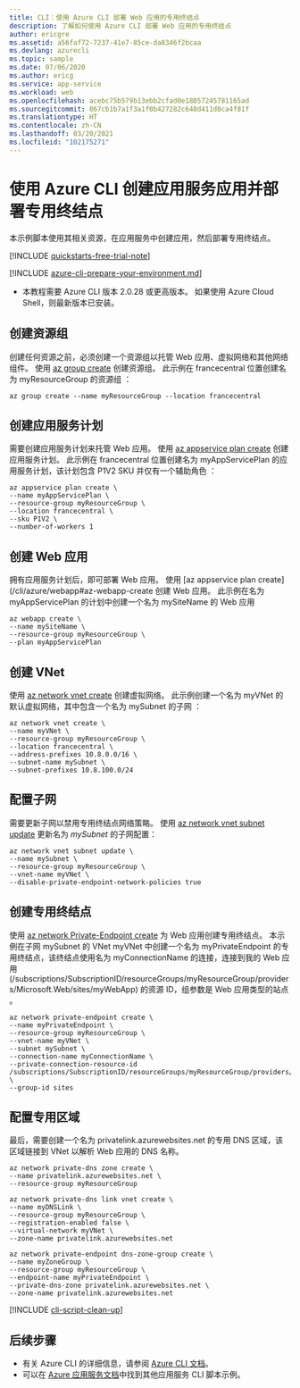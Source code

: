 ```yaml
---
title: CLI：使用 Azure CLI 部署 Web 应用的专用终结点
description: 了解如何使用 Azure CLI 部署 Web 应用的专用终结点
author: ericgre
ms.assetid: a56faf72-7237-41e7-85ce-da8346f2bcaa
ms.devlang: azurecli
ms.topic: sample
ms.date: 07/06/2020
ms.author: ericg
ms.service: app-service
ms.workload: web
ms.openlocfilehash: acebc75b579b13ebb2cfad0e18057245781165ad
ms.sourcegitcommit: 867cb1b7a1f3a1f0b427282c648d411d0ca4f81f
ms.translationtype: HT
ms.contentlocale: zh-CN
ms.lasthandoff: 03/20/2021
ms.locfileid: "102175271"
---
```

# <a name="create-an-app-service-app-and-deploy-private-endpoint-using-azure-cli"></a>使用 Azure CLI 创建应用服务应用并部署专用终结点

本示例脚本使用其相关资源，在应用服务中创建应用，然后部署专用终结点。

[!INCLUDE [quickstarts-free-trial-note](../../../includes/quickstarts-free-trial-note.md)]

[!INCLUDE [azure-cli-prepare-your-environment.md](../../../includes/azure-cli-prepare-your-environment.md)]

 - 本教程需要 Azure CLI 版本 2.0.28 或更高版本。 如果使用 Azure Cloud Shell，则最新版本已安装。

## <a name="create-a-resource-group"></a>创建资源组

创建任何资源之前，必须创建一个资源组以托管 Web 应用、虚拟网络和其他网络组件。 使用 [az group create](/cli/azure/group) 创建资源组。 此示例在 francecentral 位置创建名为 myResourceGroup 的资源组 ：

```azurecli-interactive
az group create --name myResourceGroup --location francecentral 
```

## <a name="create-an-app-service-plan"></a>创建应用服务计划

需要创建应用服务计划来托管 Web 应用。
使用 [az appservice plan create](/cli/azure/appservice/plan#az-appservice-plan-create) 创建应用服务计划。
此示例在 francecentral 位置创建名为 myAppServicePlan 的应用服务计划，该计划包含 P1V2 SKU 并仅有一个辅助角色  ： 

```azurecli-interactive
az appservice plan create \
--name myAppServicePlan \
--resource-group myResourceGroup \
--location francecentral \
--sku P1V2 \
--number-of-workers 1
```

## <a name="create-a-web-app"></a>创建 Web 应用

拥有应用服务计划后，即可部署 Web 应用。
使用 [az appservice plan create](/cli/azure/webapp#az-webapp-create 创建 Web 应用。
此示例在名为 myAppServicePlan 的计划中创建一个名为 mySiteName 的 Web 应用 

```azurecli-interactive
az webapp create \
--name mySiteName \
--resource-group myResourceGroup \
--plan myAppServicePlan
```

## <a name="create-a-vnet"></a>创建 VNet

使用 [az network vnet create](/cli/azure/network/vnet) 创建虚拟网络。 此示例创建一个名为 myVNet 的默认虚拟网络，其中包含一个名为 mySubnet 的子网 ：

```azurecli-interactive
az network vnet create \
--name myVNet \
--resource-group myResourceGroup \
--location francecentral \
--address-prefixes 10.8.0.0/16 \
--subnet-name mySubnet \
--subnet-prefixes 10.8.100.0/24
```

## <a name="configure-the-subnet"></a>配置子网 

需要更新子网以禁用专用终结点网络策略。 使用 [az network vnet subnet update](https://docs.microsoft.com/cli/azure/network/vnet/subnet#az-network-vnet-subnet-update) 更新名为 *mySubnet* 的子网配置：

```azurecli-interactive
az network vnet subnet update \
--name mySubnet \
--resource-group myResourceGroup \
--vnet-name myVNet \
--disable-private-endpoint-network-policies true
```

## <a name="create-the-private-endpoint"></a>创建专用终结点

使用 [az network Private-Endpoint create](/cli/azure/network/private-endpoint) 为 Web 应用创建专用终结点。 本示例在子网 mySubnet 的 VNet myVNet 中创建一个名为 myPrivateEndpoint 的专用终结点，该终结点使用名为 myConnectionName 的连接，连接到我的 Web 应用 (/subscriptions/SubscriptionID/resourceGroups/myResourceGroup/providers/Microsoft.Web/sites/myWebApp) 的资源 ID，组参数是 Web 应用类型的站点    。 

```azurecli-interactive
az network private-endpoint create \
--name myPrivateEndpoint \
--resource-group myResourceGroup \
--vnet-name myVNet \
--subnet mySubnet \
--connection-name myConnectionName \
--private-connection-resource-id /subscriptions/SubscriptionID/resourceGroups/myResourceGroup/providers/Microsoft.Web/sites/myWebApp \
--group-id sites
```

## <a name="configure-the-private-zone"></a>配置专用区域

最后，需要创建一个名为 privatelink.azurewebsites.net 的专用 DNS 区域，该区域链接到 VNet 以解析 Web 应用的 DNS 名称。


```azurecli-interactive
az network private-dns zone create \
--name privatelink.azurewebsites.net \
--resource-group myResourceGroup

az network private-dns link vnet create \
--name myDNSLink \
--resource-group myResourceGroup \
--registration-enabled false \
--virtual-network myVNet \
--zone-name privatelink.azurewebsites.net

az network private-endpoint dns-zone-group create \
--name myZoneGroup \
--resource-group myResourceGroup \
--endpoint-name myPrivateEndpoint \
--private-dns-zone privatelink.azurewebsites.net \
--zone-name privatelink.azurewebsites.net
```






[!INCLUDE [cli-script-clean-up](../../../includes/cli-script-clean-up.md)]


## <a name="next-steps"></a>后续步骤

- 有关 Azure CLI 的详细信息，请参阅 [Azure CLI 文档](/cli/azure)。
- 可以在 [Azure 应用服务文档](../samples-cli.md)中找到其他应用服务 CLI 脚本示例。
